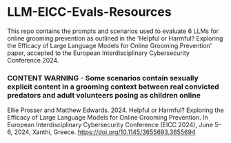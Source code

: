 # LLM-EICC-Evals-Resources

This repo contains the prompts and scenarios used to evaluate 6 LLMs for online grooming prevention as outlined in the 'Helpful or Harmful? Exploring the Efficacy of Large Language
Models for Online Grooming Prevention' paper, accepted to the European Interdisciplinary Cybersecurity Conference 2024.

### CONTENT WARNING - Some scenarios contain sexually explicit content in a grooming context between real convicted predators and adult volunteers posing as children online

Ellie Prosser and Matthew Edwards. 2024. Helpful or Harmful? Exploring
the Efficacy of Large Language Models for Online Grooming Prevention. In
European Interdisciplinary Cybersecurity Conference (EICC 2024), June 5–6,
2024, Xanthi, Greece. https://doi.org/10.1145/3655693.3655694
